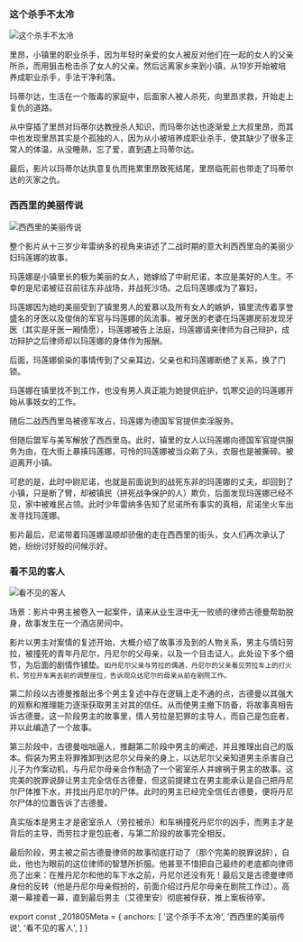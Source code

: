 ### 这个杀手不太冷

![这个杀手不太冷](UncoolKiller.jpg)

里昂，小镇里的职业杀手，因为年轻时亲爱的女人被反对他们在一起的女人的父亲所杀，而用狙击枪击杀了女人的父亲。然后远离家乡来到小镇，从19岁开始被培养成职业杀手，手法干净利落。

玛蒂尔达，生活在一个贩毒的家庭中，后面家人被人杀死，向里昂求救，开始走上复仇的道路。

从中穿插了里昂对玛蒂尔达教授杀人知识，而玛蒂尔达也逐渐爱上大叔里昂，而其中也发现里昂其实是个孤独的人，因为从小被培养成职业杀手，使其缺少了很多正常人的体温，从没睡熟，忘了爱，直到遇上玛蒂尔达。

最后，影片以玛蒂尔达执意复仇而拖累里昂致死结尾，里昂临死前也带走了玛蒂尔达的灭家之仇。

### 西西里的美丽传说

![西西里的美丽传说](Xixili.jpg)

整个影片从十三岁少年雷纳多的视角来讲述了二战时期的意大利西西里岛的美丽少妇玛莲娜的故事。

玛莲娜是小镇里长的极为美丽的女人，她嫁给了中尉尼诺，本应是美好的人生。不幸的是尼诺被征召前往东非战场，并战死沙场。之后玛莲娜成为了寡妇，

玛莲娜因为她的美丽受到了镇里男人的爱慕以及所有女人的嫉妒，镇里流传着享誉盛名的牙医以及俊俏的军官与玛莲娜的风流事。被牙医的老婆在玛莲娜房前发现牙医（其实是牙医一厢情愿），玛莲娜被告上法庭，玛莲娜请来律师为自己辩护，成功辩护之后律师却以玛莲娜的身体作为报酬。

后面，玛莲娜偷染的事情传到了父亲耳边，父亲也和玛莲娜断绝了关系，换了门锁。

玛莲娜在镇里找不到工作，也没有男人真正能为她提供庇护，饥寒交迫的玛莲娜开始从事妓女的工作。

随后二战西西里岛被德军攻占，玛莲娜为德国军官提供卖淫服务。

但随后盟军与美军解放了西西里岛。此时，镇里的女人以玛莲娜向德国军官提供服务为由，在大街上暴揍玛莲娜，可怜的玛莲娜被当众剃了头，衣服也是被撕碎。被迫离开小镇。

可悲的是，此时中尉尼诺，也就是前面说到的战死东非的玛莲娜的丈夫，却回到了小镇，只是断了臂，却被镇民（拼死战争保护的人）欺负，后面发现玛莲娜已经不见，家中被难民占领。此时少年雷纳多告知了尼诺所有事实的真相，尼诺坐火车出发寻找玛莲娜。

影片最后，尼诺带着玛莲娜温顺却骄傲的走在西西里的街头，女人们再次承认了她，纷纷讨好般的问候示好。

### 看不见的客人

![看不见的客人](InvisibleGuest.png "500px")

场景：影片中男主被卷入一起案件，请来从业生涯中无一败绩的律师古德曼帮助脱身，故事发生在一个酒店房间中。

影片以男主对案情的复述开始，大概介绍了故事涉及到的人物关系，男主与情妇劳拉，被撞死的青年丹尼尔，丹尼尔的父母亲，以及一个目击证人。此处设下多个细节，为后面的剧情作铺垫。`如丹尼尔父亲与劳拉的偶遇，丹尼尔的父亲看见劳拉车上的打火机，劳拉开车离去前的调整座位，告诉观众达尼尔的母亲从前在剧院工作。`

第二阶段以古德曼推敲出多个男主复述中存在逻辑上走不通的点，古德曼以其强大的观察和推理能力逐渐获取男主对其的信任。从而使男主撤下防备，将故事真相告诉古德曼。这一阶段男主的故事里，情人劳拉是犯罪的主导人，而自己是包庇者，并以此编造了一个故事。

第三阶段中，古德曼咄咄逼人，推翻第二阶段中男主的阐述，并且推理出自己的版本。假装为男主将罪推卸到达尼尔父母亲的身上，以达尼尔父亲知道男主杀害自己儿子为作案动机，与丹尼尔母亲合作制造了一个密室杀人并嫁祸于男主的故事。这完美的脱罪说辞让男主完全信任古德曼，但这前提建立在男主能承认是自己把丹尼尔尸体推下水，并找出丹尼尔的尸体。此时的男主已经完全信任古德曼，便将丹尼尔尸体的位置告诉了古德曼。

真实版本是男主才是密室杀人（劳拉被杀）和车祸撞死丹尼尔的凶手，而男主才是背后的主导，而劳拉才是包庇者，与第二阶段的故事完全相反。

最后阶段，男主被之前古德曼律师的故事彻底打动了（那个完美的脱罪说辞），自此，他也为眼前的这位律师的智慧所折服。他甚至不惜把自己最终的老底都向律师亮了出来：在推丹尼尔和他的车下水之前，丹尼尔还没有死！最后又是古德曼律师身份的反转（他是丹尼尔母亲假扮的，前面介绍过丹尼尔母亲在剧院工作过）。高潮一幕接着一幕，直到最后男主（艾德里安）彻底被俘获，推上案板待宰。






export const _201805Meta = {
  anchors: [
    '这个杀手不太冷',
    '西西里的美丽传说',
    '看不见的客人',
  ]
}
